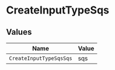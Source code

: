 # CreateInputTypeSqs


## Values

| Name                    | Value                   |
| ----------------------- | ----------------------- |
| `CreateInputTypeSqsSqs` | sqs                     |